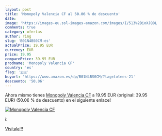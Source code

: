 ```yaml
---
layout: post
title: 'Monopoly Valencia CF al 50.06 % de descuento'
date: 
image: 'https://images-eu.ssl-images-amazon.com/images/I/513%2BioXJQ8L._SL200_.jpg'
comments: true
category: ofertas
author: ring
slug: 'B01N4BS0CM-es'
actualPrice: 19.95 EUR
currency: EUR
price: 19.95
comparePrice: 39.95 EUR
prodname: 'Monopoly Valencia CF'
country: 'es'
flag: '🇪🇸'
buyurl: 'https://www.amazon.es/dp/B01N4BS0CM/?tag=tolees-21'
descuento: '50.06'
---
```


Ahora mismo tienes [Monopoly Valencia CF](https://www.amazon.es/dp/B01N4BS0CM/?tag=tolees-21) a 19.95 EUR (original: 39.95 EUR) (50.06 %  de descuento) en el siguiente enlace!

[![Monopoly Valencia CF](https://images-eu.ssl-images-amazon.com/images/I/513%2BioXJQ8L._SL200_.jpg)](https://www.amazon.es/dp/B01N4BS0CM/?tag=tolees-21)

ℹ️:


[Visítala!!!](https://www.amazon.es/dp/B01N4BS0CM/?tag=tolees-21)
